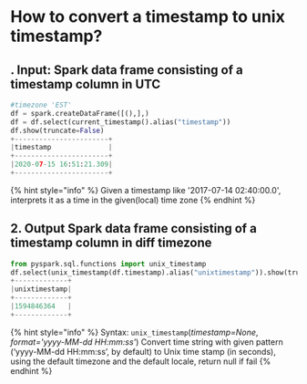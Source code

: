 # How to convert a timestamp to unix timestamp?

## .  Input:  Spark data frame consisting of a timestamp column in UTC 

```python
#timezone 'EST'
df = spark.createDataFrame([(),],)
df = df.select(current_timestamp().alias("timestamp"))
df.show(truncate=False)
+-----------------------+
|timestamp              |
+-----------------------+
|2020-07-15 16:51:21.309|
+-----------------------+
```

{% hint style="info" %}
Given a timestamp like '2017-07-14 02:40:00.0', interprets it as a time in the given\(local\) time zone
{% endhint %}

## 2.  Output Spark data frame consisting of a timestamp column in diff timezone

```python
from pyspark.sql.functions import unix_timestamp
df.select(unix_timestamp(df.timestamp).alias("unixtimestamp")).show(truncate=False)
+-------------+
|unixtimestamp|
+-------------+
|1594846364   |
+-------------+
```

{% hint style="info" %}
Syntax:  `unix_timestamp`\(_timestamp=None_, _format='yyyy-MM-dd HH:mm:ss'_\)                Convert time string with given pattern \(‘yyyy-MM-dd HH:mm:ss’, by default\) to Unix time stamp \(in seconds\), using the default timezone and the default locale, return null if fail
{% endhint %}

